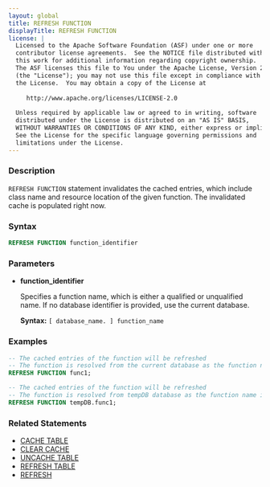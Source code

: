 ```yaml
---
layout: global
title: REFRESH FUNCTION
displayTitle: REFRESH FUNCTION
license: |
  Licensed to the Apache Software Foundation (ASF) under one or more
  contributor license agreements.  See the NOTICE file distributed with
  this work for additional information regarding copyright ownership.
  The ASF licenses this file to You under the Apache License, Version 2.0
  (the "License"); you may not use this file except in compliance with
  the License.  You may obtain a copy of the License at
 
     http://www.apache.org/licenses/LICENSE-2.0
 
  Unless required by applicable law or agreed to in writing, software
  distributed under the License is distributed on an "AS IS" BASIS,
  WITHOUT WARRANTIES OR CONDITIONS OF ANY KIND, either express or implied.
  See the License for the specific language governing permissions and
  limitations under the License.
---
```


### Description

`REFRESH FUNCTION` statement invalidates the cached entries, which include class name
and resource location of the given function. The invalidated cache is populated right now.

### Syntax

```sql
REFRESH FUNCTION function_identifier
```

### Parameters

* **function_identifier**

    Specifies a function name, which is either a qualified or unqualified name. If no database identifier is provided, use the current database.

    **Syntax:** `[ database_name. ] function_name`

### Examples

```sql
-- The cached entries of the function will be refreshed  
-- The function is resolved from the current database as the function name is unqualified.
REFRESH FUNCTION func1;

-- The cached entries of the function will be refreshed
-- The function is resolved from tempDB database as the function name is qualified.
REFRESH FUNCTION tempDB.func1;   
```

### Related Statements

* [CACHE TABLE](sql-ref-syntax-aux-cache-cache-table.html)
* [CLEAR CACHE](sql-ref-syntax-aux-cache-clear-cache.html)
* [UNCACHE TABLE](sql-ref-syntax-aux-cache-uncache-table.html)
* [REFRESH TABLE](sql-ref-syntax-aux-refresh-table.html)
* [REFRESH](sql-ref-syntax-aux-cache-refresh.html)
